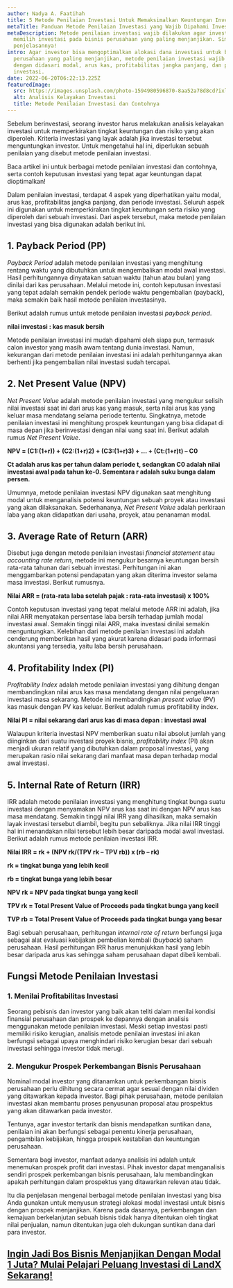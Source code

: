 ```yaml
---
author: Nadya A. Faatihah
title: 5 Metode Penilaian Investasi Untuk Memaksimalkan Keuntungan Investor
metaTitle: Panduan Metode Penilaian Investasi yang Wajib Dipahami Investor
metaDescription: Metode penilaian investasi wajib dilakukan agar investor dapat
  memilih investasi pada bisnis perusahaan yang paling menjanjikan. Simak
  penjelasannya!
intro: Agar investor bisa mengoptimalkan alokasi dana investasi untuk bisnis
  perusahaan yang paling menjanjikan, metode penilaian investasi wajib dilakukan
  dengan didasari modal, arus kas, profitabilitas jangka panjang, dan periode
  investasi.
date: 2022-06-20T06:22:13.225Z
featuredImage:
  src: https://images.unsplash.com/photo-1594980596870-8aa52a78d8cd?ixlib=rb-1.2.1&ixid=MnwxMjA3fDB8MHxwaG90by1wYWdlfHx8fGVufDB8fHx8&auto=format&fit=crop&w=725&q=80
  alt: Analisis Kelayakan Investasi
  title: Metode Penilaian Investasi dan Contohnya
---
```

<!--StartFragment-->

Sebelum berinvestasi, seorang investor harus melakukan analisis kelayakan investasi untuk memperkirakan tingkat keuntungan dan risiko yang akan diperoleh. Kriteria investasi yang layak adalah jika investasi tersebut menguntungkan investor. Untuk mengetahui hal ini, diperlukan sebuah penilaian yang disebut metode penilaian investasi.



Baca artikel ini untuk berbagai metode penilaian investasi dan contohnya, serta contoh keputusan investasi yang tepat agar keuntungan dapat dioptimalkan! 



Dalam penilaian investasi, terdapat 4 aspek yang diperhatikan yaitu modal, arus kas, profitabilitas jangka panjang, dan periode investasi. Seluruh aspek ini digunakan untuk memperkirakan tingkat keuntungan serta risiko yang diperoleh dari sebuah investasi. Dari aspek tersebut, maka metode penilaian investasi yang bisa digunakan adalah berikut ini.

## 1. Payback Period (PP)

*Payback Period* adalah metode penilaian investasi yang menghitung rentang waktu yang dibutuhkan untuk mengembalikan modal awal investasi. Hasil perhitungannya dinyatakan satuan waktu (tahun atau bulan) yang dinilai dari kas perusahaan. Melalui metode ini, contoh keputusan investasi yang tepat adalah semakin pendek periode waktu pengembalian (payback), maka semakin baik hasil metode penilaian investasinya.  

Berikut adalah rumus untuk metode penilaian investasi *payback period*.

**nilai investasi : kas masuk bersih**

Metode penilaian investasi ini mudah dipahami oleh siapa pun, termasuk calon investor yang masih awam tentang dunia investasi. Namun, kekurangan dari metode penilaian investasi ini adalah perhitungannya akan berhenti jika pengembalian nilai investasi sudah tercapai. 

## 2. Net Present Value (NPV)

*Net Present Value* adalah metode penilaian investasi yang mengukur selisih nilai investasi saat ini dari arus kas yang masuk, serta nilai arus kas yang keluar masa mendatang selama periode tertentu. Singkatnya, metode penilaian investasi ini menghitung prospek keuntungan yang bisa didapat di masa depan jika berinvestasi dengan nilai uang saat ini. Berikut adalah rumus *Net Present Value*.



**NPV = (C1:(1+r)) + (C2:(1+r)2) + (C3:(1+r)3) + … + (Ct:(1+r)t) – C0**



**Ct adalah arus kas per tahun dalam periode t, sedangkan C0 adalah nilai investasi awal pada tahun ke-0. Sementara r adalah suku bunga dalam persen.**



Umumnya, metode penilaian investasi NPV digunakan saat menghitung modal untuk menganalisis potensi keuntungan sebuah proyek atau investasi yang akan dilaksanakan. Sederhananya, *Net Present Value* adalah perkiraan laba yang akan didapatkan dari usaha, proyek, atau penanaman modal. 

## 3. Average Rate of Return (ARR)

Disebut juga dengan metode penilaian investasi *financial statement* atau *accounting rate return*, metode ini mengukur besarnya keuntungan bersih rata-rata tahunan dari sebuah investasi. Perhitungan ini akan menggambarkan potensi pendapatan yang akan diterima investor selama masa investasi. Berikut rumusnya.



**Nilai ARR = (rata-rata laba setelah pajak : rata-rata investasi) x 100%**



Contoh keputusan investasi yang tepat melalui metode ARR ini adalah, jika nilai ARR menyatakan persentase laba bersih terhadap jumlah modal investasi awal. Semakin tinggi nilai ARR, maka investasi dinilai semakin menguntungkan. Kelebihan dari metode penilaian investasi ini adalah cenderung memberikan hasil yang akurat karena didasari pada informasi akuntansi yang tersedia, yaitu laba bersih perusahaan.

## 4. Profitability Index (PI)

*Profitability Index* adalah metode penilaian investasi yang dihitung dengan membandingkan nilai arus kas masa mendatang dengan nilai pengeluaran investasi masa sekarang. Metode ini membandingkan *present value* (PV) kas masuk dengan PV kas keluar. Berikut adalah rumus profitability index.



**Nilai PI = nilai sekarang dari arus kas di masa depan : investasi awal**



Walaupun kriteria investasi NPV memberikan suatu nilai absolut jumlah yang diinginkan dari suatu investasi proyek bisnis, *profitability index* (PI) akan menjadi ukuran relatif yang dibutuhkan dalam proposal investasi, yang merupakan rasio nilai sekarang dari manfaat masa depan terhadap modal awal investasi.

## 5. Internal Rate of Return (IRR)

IRR adalah metode penilaian investasi yang menghitung tingkat bunga suatu investasi dengan menyamakan NPV arus kas saat ini dengan NPV arus kas masa mendatang. Semakin tinggi nilai IRR yang dihasilkan, maka semakin layak investasi tersebut diambil, begitu pun sebaliknya. Jika nilai IRR tinggi hal ini menandakan nilai tersebut lebih besar daripada modal awal investasi. Berikut adalah rumus metode penilaian investasi IRR.



**Nilai IRR = rk + (NPV rk/(TPV rk – TPV rb)) x (rb – rk)**



**rk = tingkat bunga yang lebih kecil**

**rb = tingkat bunga yang lebih besar**

**NPV rk = NPV pada tingkat bunga yang kecil**

**TPV rk = Total Present Value of Proceeds pada tingkat bunga yang kecil**

**TVP rb = Total Present Value of Proceeds pada tingkat bunga yang besar**

Bagi sebuah perusahaan, perhitungan *internal rate of return* berfungsi juga sebagai alat evaluasi kebijakan pembelian kembali (*buyback*) saham perusahaan. Hasil perhitungan IRR harus menunjukkan hasil yang lebih besar daripada arus kas sehingga saham perusahaan dapat dibeli kembali.

## Fungsi Metode Penilaian Investasi

### 1. Menilai Profitabilitas Investasi

Seorang pebisnis dan investor yang baik akan teliti dalam menilai kondisi finansial perusahaan dan prospek ke depannya dengan analisis menggunakan metode penilaian investasi. Meski setiap investasi pasti memiliki risiko kerugian, analisis metode penilaian investasi ini akan berfungsi sebagai upaya menghindari risiko kerugian besar dari sebuah investasi sehingga investor tidak merugi.

### 2. Mengukur Prospek Perkembangan Bisnis Perusahaan

Nominal modal investor yang ditanamkan untuk perkembangan bisnis perusahaan perlu dihitung secara cermat agar sesuai dengan nilai dividen yang ditawarkan kepada investor. Bagi pihak perusahaan, metode penilaian investasi akan membantu proses penyusunan proposal atau prospektus yang akan ditawarkan pada investor. 

Tentunya, agar investor tertarik dan bisnis mendapatkan suntikan dana, penilaian ini akan berfungsi sebagai penentu kinerja perusahaan, pengambilan kebijakan, hingga prospek kestabilan dan keuntungan perusahaan. 

Sementara bagi investor, manfaat adanya analisis ini adalah untuk menemukan prospek profit dari investasi. Pihak investor dapat menganalisis sendiri prospek perkembangan bisnis perusahaan, lalu membandingkan apakah perhitungan dalam prospektus yang ditawarkan relevan atau tidak.



Itu dia penjelasan mengenai berbagai metode penilaian investasi yang bisa Anda gunakan untuk menyusun strategi alokasi modal investasi untuk bisnis dengan prospek menjanjikan. Karena pada dasarnya, perkembangan dan kemajuan berkelanjutan sebuah bisnis tidak hanya ditentukan oleh tingkat nilai penjualan, namun ditentukan juga oleh dukungan suntikan dana dari para investor.

## [Ingin Jadi Bos Bisnis Menjanjikan Dengan Modal 1 Juta? Mulai Pelajari Peluang Investasi di LandX Sekarang!](https://landx.id/project/?utm_source=Blog&utm_medium=organic+keyword&utm_campaign=blog&utm_id=Blog)

<!--EndFragment-->